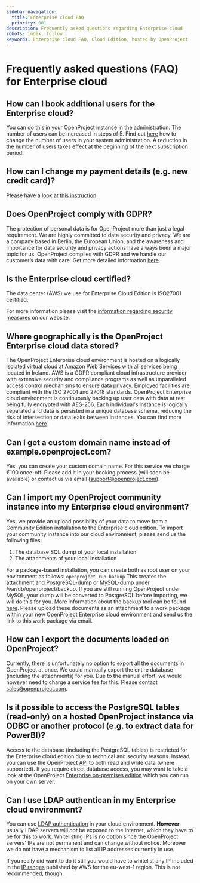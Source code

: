 ```yaml
---
sidebar_navigation:
  title: Enterprise cloud FAQ
  priority: 001
description: Frequently asked questions regarding Enterprise cloud
robots: index, follow
keywords: Enterprise cloud FAQ, Cloud Edition, hosted by OpenProject
---
```


# Frequently asked questions (FAQ) for Enterprise cloud

## How can I book additional users for the Enterprise cloud?

You can do this in your OpenProject instance in the administration. The number of users can be increased in steps of 5. Find out [here](../manage-cloud-subscription/#upgrade-or-downgrade-subscription) how to change the number of users in your system administration. A reduction in the number of users takes effect at the beginning of the next subscription period.

## How can I change my payment details (e.g. new credit card)?

Please have a look at [this instruction](../manage-cloud-subscription/).


## Does OpenProject comply with GDPR?

The protection of personal data is for OpenProject more than just a legal requirement. We are highly committed to data security and privacy. We are a company based in Berlin, the European Union, and the awareness and importance for data security and privacy actions have always been a major topic for us. OpenProject complies with GDPR and we handle our customer’s data with care. Get more detailed information [here](https://www.openproject.org/gdpr-compliance/).

## Is the Enterprise cloud certified?

The data center (AWS) we use for Enterprise Cloud Edition is ISO27001 certified.

For more information please visit the [information regarding security measures](https://www.openproject.org/legal/data-processing-agreement/technical-and-organizational-data-security-measures) on our website.

## Where geographically is the OpenProject Enterprise cloud data stored?

The OpenProject Enterprise cloud environment is hosted on a logically isolated virtual cloud at Amazon Web Services with all services being located in Ireland. AWS is a GDPR compliant cloud infrastructure provider with extensive security and compliance programs as well as unparalleled access control mechanisms to ensure data privacy. Employed facilities are compliant with the ISO 27001 and 27018 standards. OpenProject Enterprise cloud environment is continuously backing up user data with data at rest being fully encrypted with AES-256. Each individual's instance is logically separated and data is persisted in a unique database schema, reducing the risk of intersection or data leaks between instances. You can find more information [here](https://www.openproject.org/gdpr-compliance/).


## Can I get a custom domain name instead of example.openproject.com?

Yes, you can create your custom domain name. For this service we charge €100 once-off. Please add it in your booking process (will soon be available) or contact us via email (support@openproject.com).

## Can I import my OpenProject community instance into my Enterprise cloud environment?

Yes, we provide an upload possibility of your data to move from a Community Edition installation to the Enterprise cloud edition.
To import your community instance into our cloud environment, please send us the following files:

1. The database SQL dump of your local installation
2. The attachments of your local installation

For a package-based installation, you can create both as root user on your environment as follows: `openproject run backup`
This creates the attachment and PostgreSQL-dump or MySQL-dump under /var/db/openproject/backup.
If you are still running OpenProject under MySQL, your dump will be converted to PostgreSQL before importing, we will do this for you. More information about the backup tool can be found [here](../../../installation-and-operations/operation/backing-up/).
Please upload these documents as an attachment to a work package within your new OpenProject Enterprise cloud environment and send us the link to this work package via email.

## How can I export the documents loaded on OpenProject?

Currently, there is unfortunately no option to export all the documents in OpenProject at once. We could manually export the entire database (including the attachments) for you. Due to the manual effort, we would however need to charge a service fee for this. Please contact sales@openproject.com.

## Is it possible to access the PostgreSQL tables (read-only) on a hosted OpenProject instance via ODBC or another protocol (e.g. to extract data for PowerBI)?

Access to the database (including the PostgreSQL tables) is restricted for the Enterprise cloud edition due to technical and security reasons. Instead, you can use the OpenProject [API](../../../api) to both read and write data (where supported). If you require direct database access, you may want to take a look at the OpenProject [Enterprise on-premises edition](https://www.openproject.org/enterprise-edition) which you can run on your own server.

## Can I use LDAP authentican in my Enterprise cloud environment?

You can use [LDAP authentication](/../../../system-admin-guide/authentication/ldap-authentication/) in your
cloud environment. **However**, usually LDAP servers will _not_ be exposed to the internet, which they have to be for this to work.
Whitelisting IPs is no option since the OpenProject servers' IPs are not permanent and can change without notice.
Moreover we do not have a mechanism to list all IP addresses currently in use.

If you really did want to do it still you would have to whitelist any IP included in the [IP ranges](https://ip-ranges.amazonaws.com/ip-ranges.json) published by AWS for the eu-west-1 region. This is not recommended, though.
